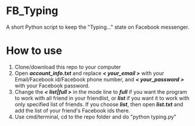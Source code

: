# FB_Typing
A short Python script to keep the "Typing..." state on Facebook messenger.

# How to use
1. Clone/download this repo to your computer
2. Open ***account_info.txt*** and replace ***< your_email >*** with your Email/Facebook id/Facebook phone number, and ***< your_password >*** with your Facebook password.
3. Change the ***< list|full >*** in the mode line to ***full*** if you want the program to work with all friend in your friendlist, or ***list*** if you want it to work with only specified list of friends. If you choose ***list***, then open ***list.txt*** and add the list of your friend's Facebook ids there.
4. Use cmd/terminal, cd to the repo folder and do "python typing.py"
